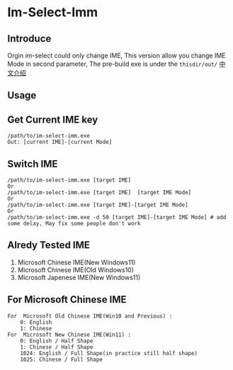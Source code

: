 # Im-Select-Imm

## Introduce 
Orgin im-select could only change IME,
This version allow you change IME Mode in second parameter,
The pre-build exe is under the `thisdir/out/`
[中文介绍](./README_CN.md)

## Usage 

## Get Current IME key

```shell
/path/to/im-select-imm.exe
Out: [current IME]-[current Mode]
```

## Switch IME

```shell
/path/to/im-select-imm.exe [target IME]  
Or
/path/to/im-select-imm.exe [target IME]  [target IME Mode]
Or
/path/to/im-select-imm.exe [target IME]-[target IME Mode]
Or
/path/to/im-select-imm.exe -d 50 [target IME]-[target IME Mode] # add some delay, May fix some people don't work
```
## Alredy Tested IME

1. Microsoft Chinese IME(New Windows11)
2. Microsoft Chinese IME(Old Windows10)
3. Microsoft Japenese IME(New Windows11)

## For Microsoft Chinese IME

```
For  Microsoft Old Chinese IME(Win10 and Previous) :
    0: English
    1: Chinese
For  Microsoft New Chinese IME(Win11) :
    0: English / Half Shape
    1: Chinese / Half Shape
    1024: English / Full Shape(in practice still half shape) 
    1025: Chinese / Full Shape
```


